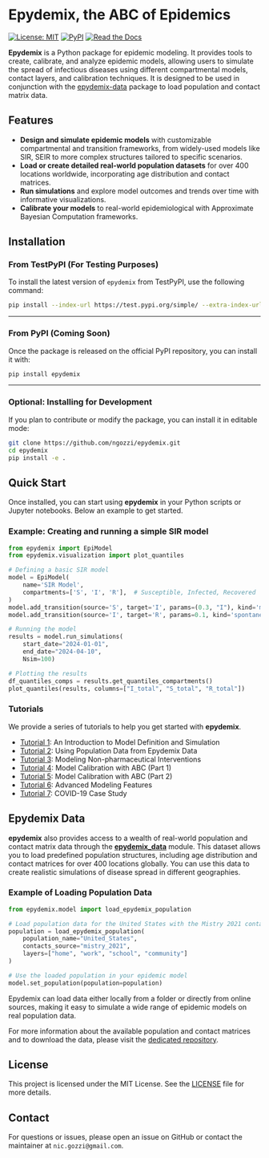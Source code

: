 # Epydemix, the ABC of Epidemics
[![License: MIT](https://img.shields.io/badge/License-MIT-yellow.svg)](https://opensource.org/licenses/MIT)
[![PyPI](https://badge.fury.io/py/epydemix.svg)](https://test.pypi.org/project/epydemix/1.0.0/)
[![Read the Docs](https://readthedocs.org/projects/epydemix/badge/?version=latest)](https://epydemix.readthedocs.io/en/latest/?badge=latest)


**Epydemix** is a Python package for epidemic modeling. It provides tools to create, calibrate, and analyze epidemic models, allowing users to simulate the spread of infectious diseases using different compartmental models, contact layers, and calibration techniques. It is designed to be used in conjunction with the [epydemix-data](https://github.com/ngozzi/epydemix-data/) package to load population and contact matrix data.

## Features
- **Design and simulate epidemic models** with customizable compartmental and transition frameworks, from widely-used models like SIR, SEIR to more complex structures tailored to specific scenarios.
- **Load or create detailed real-world population datasets** for over 400 locations worldwide, incorporating age distribution and contact matrices.
- **Run simulations** and explore model outcomes and trends over time with informative visualizations.
- **Calibrate your models** to real-world epidemiological with Approximate Bayesian Computation frameworks.


## Installation

### From TestPyPI (For Testing Purposes)

To install the latest version of `epydemix` from TestPyPI, use the following command:

```bash
pip install --index-url https://test.pypi.org/simple/ --extra-index-url https://pypi.org/simple/ epydemix
```

---

### From PyPI (Coming Soon)

Once the package is released on the official PyPI repository, you can install it with:

```bash
pip install epydemix
```

---

### Optional: Installing for Development

If you plan to contribute or modify the package, you can install it in editable mode:

```bash
git clone https://github.com/ngozzi/epydemix.git
cd epydemix
pip install -e .
```


## Quick Start

Once installed, you can start using **epydemix** in your Python scripts or Jupyter notebooks. Below an example to get started.

### Example: Creating and running a simple SIR model

```python
from epydemix import EpiModel 
from epydemix.visualization import plot_quantiles

# Defining a basic SIR model
model = EpiModel(
    name='SIR Model',
    compartments=['S', 'I', 'R'],  # Susceptible, Infected, Recovered
)
model.add_transition(source='S', target='I', params=(0.3, "I"), kind='mediated')
model.add_transition(source='I', target='R', params=0.1, kind='spontaneous')

# Running the model
results = model.run_simulations(
    start_date="2024-01-01",
    end_date="2024-04-10",
    Nsim=100)

# Plotting the results
df_quantiles_comps = results.get_quantiles_compartments()
plot_quantiles(results, columns=["I_total", "S_total", "R_total"])
```

### Tutorials
We provide a series of tutorials to help you get started with **epydemix**.

- [Tutorial 1](https://github.com/ngozzi/epydemix/blob/main/tutorials/1_Model_Definition_and_Simulation.ipynb): An Introduction to Model Definition and Simulation
- [Tutorial 2](https://github.com/ngozzi/epydemix/blob/main/tutorials/2_Modeling_with_Population_Data.ipynb): Using Population Data from Epydemix Data
- [Tutorial 3](https://github.com/ngozzi/epydemix/blob/main/tutorials/3_Modeling_Interventions.ipynb): Modeling Non-pharmaceutical Interventions
- [Tutorial 4](https://github.com/ngozzi/epydemix/blob/main/tutorials/4_Model_Calibration_part1.ipynb): Model Calibration with ABC (Part 1)
- [Tutorial 5](https://github.com/ngozzi/epydemix/blob/main/tutorials/5_Model_Calibration_part2.ipynb): Model Calibration with ABC (Part 2)
- [Tutorial 6](https://github.com/ngozzi/epydemix/blob/main/tutorials/6_Advanced_Modeling_Features.ipynb): Advanced Modeling Features
- [Tutorial 7](https://github.com/ngozzi/epydemix/blob/main/tutorials/7_Covid-19_Example.ipynb): COVID-19 Case Study


## Epydemix Data

**epydemix** also provides access to a wealth of real-world population and contact matrix data through the [**epydemix_data**](https://github.com/ngozzi/epydemix-data/) module. This dataset allows you to load predefined population structures, including age distribution and contact matrices for over 400 locations globally. You can use this data to create realistic simulations of disease spread in different geographies.

### Example of Loading Population Data

```python
from epydemix.model import load_epydemix_population

# Load population data for the United States with the Mistry 2021 contact matrix
population = load_epydemix_population(
    population_name="United_States",
    contacts_source="mistry_2021",
    layers=["home", "work", "school", "community"]
)

# Use the loaded population in your epidemic model
model.set_population(population=population)
```

Epydemix can load data either locally from a folder or directly from online sources, making it easy to simulate a wide range of epidemic models on real population data.

For more information about the available population and contact matrices and to download the data, please visit the [dedicated repository](https://github.com/ngozzi/epydemix-data/).



## License

This project is licensed under the MIT License. See the [LICENSE](LICENSE) file for more details.

## Contact

For questions or issues, please open an issue on GitHub or contact the maintainer at `nic.gozzi@gmail.com`.
